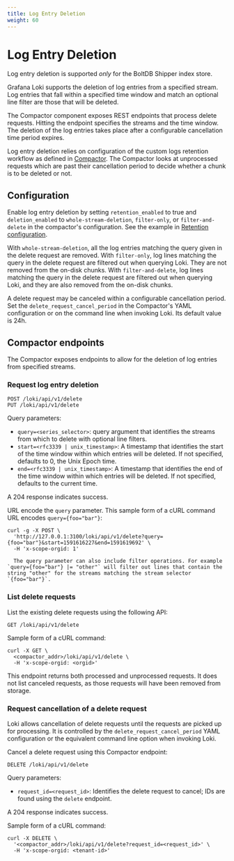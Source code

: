 ```yaml
---
title: Log Entry Deletion
weight: 60
---
```

# Log Entry Deletion

Log entry deletion is supported _only_ for the BoltDB Shipper index store.

Grafana Loki supports the deletion of log entries from a specified stream.
Log entries that fall within a specified time window and match an optional line filter are those that will be deleted.


The Compactor component exposes REST endpoints that process delete requests.
Hitting the endpoint specifies the streams and the time window.
The deletion of the log entries takes place after a configurable cancellation time period expires.

Log entry deletion relies on configuration of the custom logs retention workflow as defined in [Compactor](../retention#compactor). The Compactor looks at unprocessed requests which are past their cancellation period to decide whether a chunk is to be deleted or not.

## Configuration

Enable log entry deletion by setting `retention_enabled` to true and `deletion_enabled` to `whole-stream-deletion`, `filter-only`, or `filter-and-delete` in the compactor's configuration. See the example in [Retention configuration](../retention#retention-configuration).

With `whole-stream-deletion`, all the log entries matching the query given in the delete request are removed.
With `filter-only`, log lines matching the query in the delete request are filtered out when querying Loki. They are not removed from the on-disk chunks.
With `filter-and-delete`, log lines matching the query in the delete request are filtered out when querying Loki, and they are also removed from the on-disk chunks.


A delete request may be canceled within a configurable cancellation period. Set the `delete_request_cancel_period` in the Compactor's YAML configuration or on the command line when invoking Loki. Its default value is 24h.

## Compactor endpoints

The Compactor exposes endpoints to allow for the deletion of log entries from specified streams.

### Request log entry deletion

```
POST /loki/api/v1/delete
PUT /loki/api/v1/delete
```

Query parameters:

* `query=<series_selector>`: query argument that identifies the streams from which to delete with optional line filters.
* `start=<rfc3339 | unix_timestamp>`: A timestamp that identifies the start of the time window within which entries will be deleted. If not specified, defaults to 0, the Unix Epoch time.
* `end=<rfc3339 | unix_timestamp>`: A timestamp that identifies the end of the time window within which entries will be deleted. If not specified, defaults to the current time.

A 204 response indicates success.

URL encode the `query` parameter. This sample form of a cURL command URL encodes `query={foo="bar"}`:

```
curl -g -X POST \
  'http://127.0.0.1:3100/loki/api/v1/delete?query={foo="bar"}&start=1591616227&end=1591619692' \
  -H 'x-scope-orgid: 1'

  The query parameter can also include filter operations. For example `query={foo="bar"} |= "other"` will filter out lines that contain the string "other" for the streams matching the stream selector `{foo="bar"}`.
```

### List delete requests

List the existing delete requests using the following API:

```
GET /loki/api/v1/delete
```

Sample form of a cURL command:

```
curl -X GET \
  <compactor_addr>/loki/api/v1/delete \
  -H 'x-scope-orgid: <orgid>'
```

This endpoint returns both processed and unprocessed requests. It does not list canceled requests, as those requests will have been removed from storage.

### Request cancellation of a delete request

Loki allows cancellation of delete requests until the requests are picked up for processing. It is controlled by the `delete_request_cancel_period` YAML configuration or the equivalent command line option when invoking Loki.

Cancel a delete request using this Compactor endpoint:

```
DELETE /loki/api/v1/delete
```

Query parameters:

* `request_id=<request_id>`: Identifies the delete request to cancel; IDs are found using the `delete` endpoint.

A 204 response indicates success.

Sample form of a cURL command:

```
curl -X DELETE \
  '<compactor_addr>/loki/api/v1/delete?request_id=<request_id>' \
  -H 'x-scope-orgid: <tenant-id>'
```
